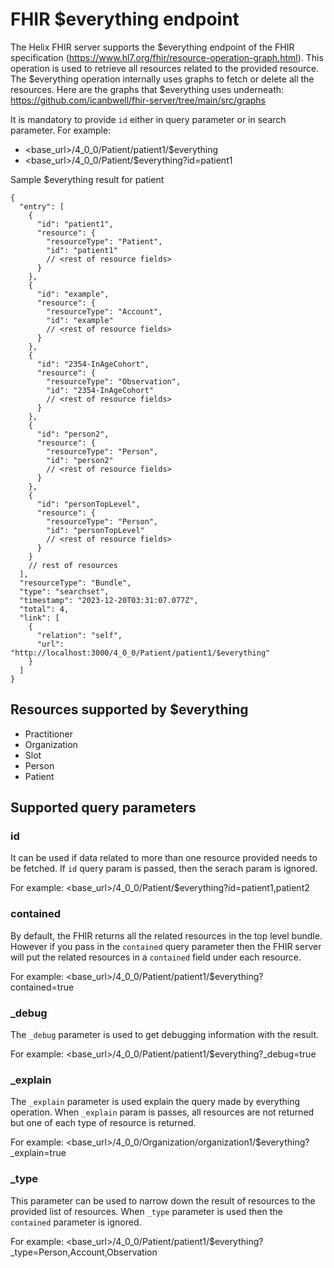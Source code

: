 # FHIR $everything endpoint

The Helix FHIR server supports the $everything endpoint of the FHIR specification (https://www.hl7.org/fhir/resource-operation-graph.html). This operation is used to retrieve all resources related to the provided resource. The $everything operation internally uses graphs to fetch or delete all the resources. Here are the graphs that $everything uses underneath: https://github.com/icanbwell/fhir-server/tree/main/src/graphs

It is mandatory to provide `id` either in query parameter or in search parameter.
For example:

-   <base_url>/4_0_0/Patient/patient1/$everything
-   <base_url>/4_0_0/Patient/$everything?id=patient1

Sample $everything result for patient

```
{
  "entry": [
    {
      "id": "patient1",
      "resource": {
        "resourceType": "Patient",
        "id": "patient1"
        // <rest of resource fields>
      }
    },
    {
      "id": "example",
      "resource": {
        "resourceType": "Account",
        "id": "example"
        // <rest of resource fields>
      }
    },
    {
      "id": "2354-InAgeCohort",
      "resource": {
        "resourceType": "Observation",
        "id": "2354-InAgeCohort"
        // <rest of resource fields>
      }
    },
    {
      "id": "person2",
      "resource": {
        "resourceType": "Person",
        "id": "person2"
        // <rest of resource fields>
      }
    },
    {
      "id": "personTopLevel",
      "resource": {
        "resourceType": "Person",
        "id": "personTopLevel"
        // <rest of resource fields>
      }
    }
    // rest of resources
  ],
  "resourceType": "Bundle",
  "type": "searchset",
  "timestamp": "2023-12-20T03:31:07.077Z",
  "total": 4,
  "link": [
    {
      "relation": "self",
      "url": "http://localhost:3000/4_0_0/Patient/patient1/$everything"
    }
  ]
}
```

## Resources supported by $everything

-   Practitioner
-   Organization
-   Slot
-   Person
-   Patient

## Supported query parameters

### id

It can be used if data related to more than one resource provided needs to be fetched. If `id` query param is passed, then the serach param is ignored.

For example: <base_url>/4_0_0/Patient/$everything?id=patient1,patient2

### contained

By default, the FHIR returns all the related resources in the top level bundle.  
However if you pass in the `contained` query parameter then the FHIR server will put the related resources in a `contained` field under each resource.

For example: <base_url>/4_0_0/Patient/patient1/$everything?contained=true

### \_debug

The `_debug` parameter is used to get debugging information with the result.

For example: <base_url>/4_0_0/Patient/patient1/$everything?\_debug=true

### \_explain

The `_explain` parameter is used explain the query made by everything operation. When `_explain` param is passes, all resources are not returned but one of each type of resource is returned.

For example: <base_url>/4_0_0/Organization/organization1/$everything?\_explain=true

### \_type

This parameter can be used to narrow down the result of resources to the provided list of resources. When `_type` parameter is used then the `contained` parameter is ignored.

For example: <base_url>/4_0_0/Patient/patient1/$everything?\_type=Person,Account,Observation
